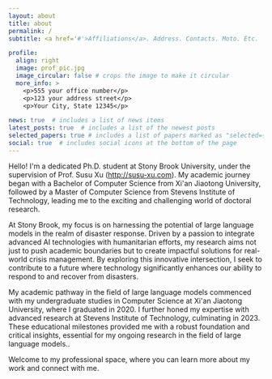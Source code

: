 ```yaml
---
layout: about
title: about
permalink: /
subtitle: <a href='#'>Affiliations</a>. Address. Contacts. Moto. Etc.

profile:
  align: right
  image: prof_pic.jpg
  image_circular: false # crops the image to make it circular
  more_info: >
    <p>555 your office number</p>
    <p>123 your address street</p>
    <p>Your City, State 12345</p>

news: true  # includes a list of news items
latest_posts: true  # includes a list of the newest posts
selected_papers: true # includes a list of papers marked as "selected={true}"
social: true  # includes social icons at the bottom of the page
---
```


Hello! I'm a dedicated Ph.D. student at Stony Brook University, under the supervision of Prof. Susu Xu (http://susu-xu.com). My academic journey began with a Bachelor of Computer Science from Xi'an Jiaotong University, followed by a Master of Computer Science from Stevens Institute of Technology, leading me to the exciting and challenging world of doctoral research.

At Stony Brook, my focus is on harnessing the potential of large language models in the realm of disaster response. Driven by a passion to integrate advanced AI technologies with humanitarian efforts, my research aims not just to push academic boundaries but to create impactful solutions for real-world crisis management. By exploring this innovative intersection, I seek to contribute to a future where technology significantly enhances our ability to respond to and recover from disasters.

My academic pathway in the field of large language models commenced with my undergraduate studies in Computer Science at Xi'an Jiaotong University, where I graduated in 2020. I further honed my expertise with advanced research at Stevens Institute of Technology, culminating in 2023. These educational milestones provided me with a robust foundation and critical insights, essential for my ongoing research in the field of large language models..

Welcome to my professional space, where you can learn more about my work and connect with me.
